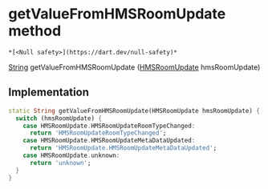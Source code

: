 


# getValueFromHMSRoomUpdate method




    *[<Null safety>](https://dart.dev/null-safety)*




[String](https://api.flutter.dev/flutter/dart-core/String-class.html) getValueFromHMSRoomUpdate
([HMSRoomUpdate](../../enum_hms_room_update/HMSRoomUpdate-class.md) hmsRoomUpdate)








## Implementation

```dart
static String getValueFromHMSRoomUpdate(HMSRoomUpdate hmsRoomUpdate) {
  switch (hmsRoomUpdate) {
    case HMSRoomUpdate.HMSRoomUpdateRoomTypeChanged:
      return 'HMSRoomUpdateRoomTypeChanged';
    case HMSRoomUpdate.HMSRoomUpdateMetaDataUpdated:
      return 'HMSRoomUpdate.HMSRoomUpdateMetaDataUpdated';
    case HMSRoomUpdate.unknown:
      return 'unknown';
  }
}
```







